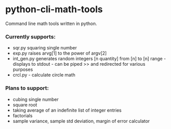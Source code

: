 # python-cli-math-tools
Command line math tools written in python. 



### Currently supports:

- sqr.py squaring single number
- exp.py raises arvg[1] to the power of argv[2]
- int_gen.py generates random integers [n quantity] from [n] to [n] range - displays to stdout - can be piped >> and redirected for various purposes
- crcl.py - calculate circle math




### Plans to support:

- cubing single number
- square root
- taking average of an indefinite list of integer entries
- factorials
- sample variance, sample std deviation, margin of error calculator













